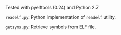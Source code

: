 Tested with pyelftools (0.24) and Python 2.7

`readelf.py`: Python implementation of `readelf` utility.


`getsyms.py`: Retrieve symbols from ELF file.
